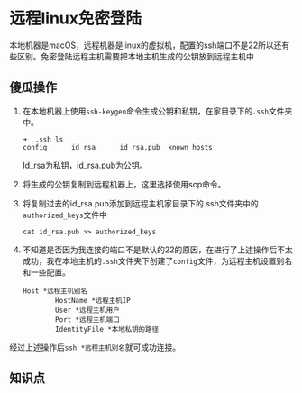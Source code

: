 # 远程linux免密登陆

本地机器是macOS，远程机器是linux的虚拟机，配置的ssh端口不是22所以还有些区别。免密登陆远程主机需要把本地主机生成的公钥放到远程主机中

## 傻瓜操作

1. 在本地机器上使用`ssh-keygen`命令生成公钥和私钥，在家目录下的`.ssh`文件夹中。

   ```shell
   ➜  .ssh ls
   config      id_rsa      id_rsa.pub  known_hosts
   ```

   Id_rsa为私钥，id_rsa.pub为公钥。

2. 将生成的公钥复制到远程机器上，这里选择使用scp命令。

3. 将复制过去的id_rsa.pub添加到远程主机家目录下的.ssh文件夹中的`authorized_keys`文件中

   ```shell
   cat id_rsa.pub >> authorized_keys 
   ```

4. 不知道是否因为我连接的端口不是默认的22的原因，在进行了上述操作后不太成功，我在本地主机的`.ssh`文件夹下创建了`config`文件，为远程主机设置别名和一些配置。

   ```shell
   Host *远程主机别名
           HostName *远程主机IP
           User *远程主机用户
           Port *远程主机端口
           IdentityFile *本地私钥的路径
   ```

经过上述操作后`ssh *远程主机别名`就可成功连接。

## 知识点

